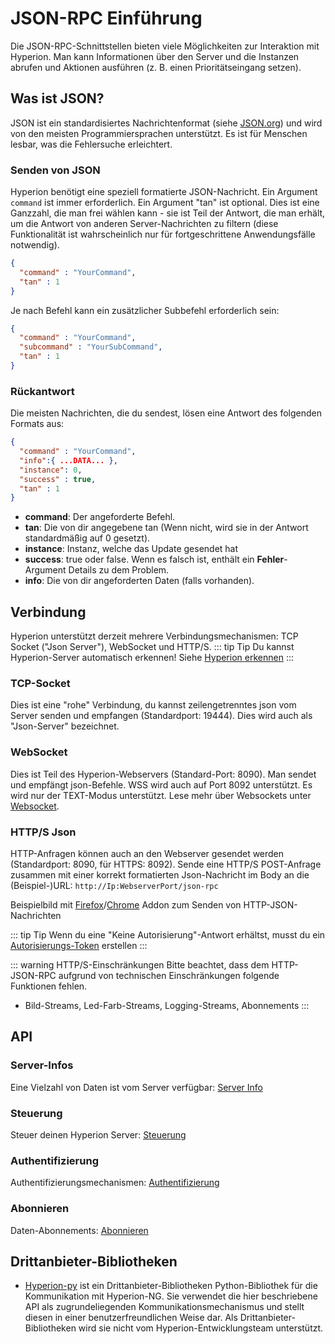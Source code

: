 # JSON-RPC Einführung
Die JSON-RPC-Schnittstellen bieten viele Möglichkeiten zur Interaktion mit Hyperion.
Man kann Informationen über den Server und die Instanzen abrufen und Aktionen ausführen (z. B. einen Prioritätseingang setzen).

## Was ist JSON?
JSON ist ein standardisiertes Nachrichtenformat (siehe [JSON.org](https://www.json.org/))
und wird von den meisten Programmiersprachen unterstützt.
Es ist für Menschen lesbar, was die Fehlersuche erleichtert.

### Senden von JSON
Hyperion benötigt eine speziell formatierte JSON-Nachricht. Ein Argument `command` ist immer erforderlich. Ein Argument "tan" ist optional. Dies ist eine Ganzzahl, die man frei wählen kann - sie ist Teil der Antwort, die man erhält, um die Antwort von anderen Server-Nachrichten zu filtern (diese Funktionalität ist wahrscheinlich nur für fortgeschrittene Anwendungsfälle notwendig).

```json
{
  "command" : "YourCommand",
  "tan" : 1
}
```
Je nach Befehl kann ein zusätzlicher Subbefehl erforderlich sein:
```json
{
  "command" : "YourCommand",
  "subcommand" : "YourSubCommand",
  "tan" : 1
}
```
  
### Rückantwort
Die meisten Nachrichten, die du sendest, lösen eine Antwort des folgenden Formats aus:
```json
{
  "command" : "YourCommand",
  "info":{ ...DATA... },
  "instance": 0,
  "success" : true,
  "tan" : 1
}
```
- **command**: Der angeforderte Befehl.
- **tan**: Die von dir angegebene tan (Wenn nicht, wird sie in der Antwort standardmäßig auf 0 gesetzt).
- **instance**: Instanz, welche das Update gesendet hat
- **success**: true oder false. Wenn es falsch ist, enthält ein **Fehler**-Argument Details zu dem Problem.
- **info**: Die von dir angeforderten Daten (falls vorhanden).

## Verbindung
Hyperion unterstützt derzeit mehrere Verbindungsmechanismen: TCP Socket ("Json Server"), WebSocket und HTTP/S.
::: tip Tip
Du kannst Hyperion-Server automatisch erkennen! Siehe [Hyperion erkennen](/de/api/Detect.md)
:::

### TCP-Socket
Dies ist eine "rohe" Verbindung, du kannst zeilengetrenntes json vom Server senden und empfangen (Standardport: 19444). Dies wird auch als "Json-Server" bezeichnet.

### WebSocket
Dies ist Teil des Hyperion-Webservers (Standard-Port: 8090). Man sendet und empfängt json-Befehle. WSS wird auch auf Port 8092 unterstützt. Es wird nur der TEXT-Modus unterstützt. Lese mehr über Websockets unter [Websocket](https://de.wikipedia.org/wiki/WebSocket).

### HTTP/S Json
HTTP-Anfragen können auch an den Webserver gesendet werden (Standardport: 8090, für HTTPS: 8092). Sende eine HTTP/S POST-Anfrage zusammen mit einer korrekt formatierten Json-Nachricht im Body an die (Beispiel-)URL: `http://Ip:WebserverPort/json-rpc`
 
<ImageWrap src="/images/de/http_jsonrpc.jpg" alt="Hyperion mit HTTP JSON RPC steuern">

Beispielbild mit [Firefox](https://addons.mozilla.org/de/firefox/addon/restclient/)/[Chrome](https://chrome.google.com/webstore/detail/yet-another-rest-client/ehafadccdcdedbhcbddihehiodgcddpl) Addon zum Senden von HTTP-JSON-Nachrichten

</ImageWrap>

::: tip Tip
Wenn du eine "Keine Autorisierung"-Antwort erhältst, musst du ein [Autorisierungs-Token](/de/json/Authentication.md#token-system) erstellen
:::

::: warning HTTP/S-Einschränkungen
Bitte beachtet, dass dem HTTP-JSON-RPC aufgrund von technischen Einschränkungen folgende Funktionen fehlen.
- Bild-Streams, Led-Farb-Streams, Logging-Streams, Abonnements
:::

## API

### Server-Infos
Eine Vielzahl von Daten ist vom Server verfügbar: [Server Info](/de/json/ServerInfo.md)
### Steuerung
Steuer deinen Hyperion Server: [Steuerung](/de/json/Control.md)
### Authentifizierung
Authentifizierungsmechanismen: [Authentifizierung](/de/json/Authentication.md)
### Abonnieren
Daten-Abonnements: [Abonnieren](/de/json/Subscribe.md)

## Drittanbieter-Bibliotheken

* [Hyperion-py](https://github.com/dermotduffy/hyperion-py) ist ein Drittanbieter-Bibliotheken Python-Bibliothek für die Kommunikation mit Hyperion-NG. Sie verwendet die hier beschriebene API als zugrundeliegenden Kommunikationsmechanismus und stellt diesen in einer benutzerfreundlichen Weise dar. Als Drittanbieter-Bibliotheken wird sie nicht vom Hyperion-Entwicklungsteam unterstützt.
